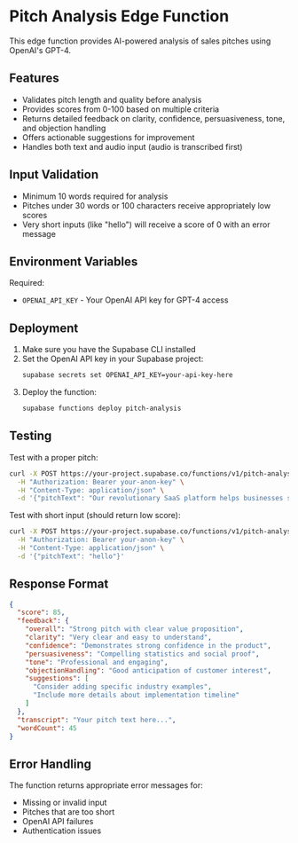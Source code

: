 # Pitch Analysis Edge Function

This edge function provides AI-powered analysis of sales pitches using OpenAI's GPT-4.

## Features

- Validates pitch length and quality before analysis
- Provides scores from 0-100 based on multiple criteria
- Returns detailed feedback on clarity, confidence, persuasiveness, tone, and objection handling
- Offers actionable suggestions for improvement
- Handles both text and audio input (audio is transcribed first)

## Input Validation

- Minimum 10 words required for analysis
- Pitches under 30 words or 100 characters receive appropriately low scores
- Very short inputs (like "hello") will receive a score of 0 with an error message

## Environment Variables

Required:
- `OPENAI_API_KEY` - Your OpenAI API key for GPT-4 access

## Deployment

1. Make sure you have the Supabase CLI installed
2. Set the OpenAI API key in your Supabase project:
   ```bash
   supabase secrets set OPENAI_API_KEY=your-api-key-here
   ```
3. Deploy the function:
   ```bash
   supabase functions deploy pitch-analysis
   ```

## Testing

Test with a proper pitch:
```bash
curl -X POST https://your-project.supabase.co/functions/v1/pitch-analysis \
  -H "Authorization: Bearer your-anon-key" \
  -H "Content-Type: application/json" \
  -d '{"pitchText": "Our revolutionary SaaS platform helps businesses streamline their operations and increase productivity by 40%. With advanced analytics and automation features, we have helped over 500 companies reduce costs while improving customer satisfaction. Would you like to see a demo?"}'
```

Test with short input (should return low score):
```bash
curl -X POST https://your-project.supabase.co/functions/v1/pitch-analysis \
  -H "Authorization: Bearer your-anon-key" \
  -H "Content-Type: application/json" \
  -d '{"pitchText": "hello"}'
```

## Response Format

```json
{
  "score": 85,
  "feedback": {
    "overall": "Strong pitch with clear value proposition",
    "clarity": "Very clear and easy to understand",
    "confidence": "Demonstrates strong confidence in the product",
    "persuasiveness": "Compelling statistics and social proof",
    "tone": "Professional and engaging",
    "objectionHandling": "Good anticipation of customer interest",
    "suggestions": [
      "Consider adding specific industry examples",
      "Include more details about implementation timeline"
    ]
  },
  "transcript": "Your pitch text here...",
  "wordCount": 45
}
```

## Error Handling

The function returns appropriate error messages for:
- Missing or invalid input
- Pitches that are too short
- OpenAI API failures
- Authentication issues